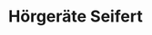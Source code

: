 ---
title: "Hörgeräte Seifert"
url: /augsburg/hoergeraete-seifert-karolinenstrasse/
shop: Hörgeräte
---